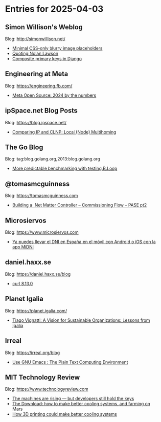 # Entries for 2025-04-03
## Simon Willison's Weblog 
Blog: http://simonwillison.net/ 

- [Minimal CSS-only blurry image placeholders](https://simonwillison.net/2025/Apr/3/minimal-css-only-blurry-image-placeholders/#atom-everything)
- [Quoting Nolan Lawson](https://simonwillison.net/2025/Apr/3/nolan-lawson/#atom-everything)
- [Composite primary keys in Django](https://simonwillison.net/2025/Apr/2/composite-primary-keys-in-django/#atom-everything)
## Engineering at Meta 
Blog: https://engineering.fb.com/ 

- [Meta Open Source: 2024 by the numbers](https://engineering.fb.com/2025/04/02/open-source/meta-open-source-by-the-numbers/)
## ipSpace.net Blog Posts 
Blog: https://blog.ipspace.net/ 

- [Comparing IP and CLNP: Local (Node) Multihoming](https://blog.ipspace.net/2025/04/comparing-ip-clnp-multihoming/?utm_source=atom_feed)
## The Go Blog 
Blog: tag:blog.golang.org,2013:blog.golang.org 

- [More predictable benchmarking with testing.B.Loop](https://go.dev/blog/testing-b-loop)
## @tomasmcguinness 
Blog: https://tomasmcguinness.com 

- [Building a .Net Matter Controller – Commissioning Flow – PASE pt2](https://tomasmcguinness.com/2025/04/02/building-a-net-matter-controller-commissioning-flow-pase-pt2/)
## Microsiervos 
Blog: https://www.microsiervos.com 

- [Ya puedes llevar el DNI en España en el móvil con Android o iOS con la app MiDNI](https://www.microsiervos.com/archivo/mundoreal/llevar-dni-espanol-movil.html)
## daniel.haxx.se 
Blog: https://daniel.haxx.se/blog 

- [curl 8.13.0](https://daniel.haxx.se/blog/2025/04/02/curl-8-13-0/)
## Planet Igalia 
Blog: https://planet.igalia.com/ 

- [Tiago Vignatti: A Vision for Sustainable Organizations: Lessons from Igalia](https://vignatti.com/posts/sustainable-organizations/)
## Irreal 
Blog: https://irreal.org/blog 

- [Use GNU Emacs : The Plain Text Computing Environment](https://irreal.org/blog/?p=12890)
## MIT Technology Review 
Blog: https://www.technologyreview.com 

- [The machines are rising — but developers still hold the keys](https://www.technologyreview.com/2025/04/02/1114134/the-machines-are-rising-but-developers-still-hold-the-keys/)
- [The Download: how to make better cooling systems, and farming on Mars](https://www.technologyreview.com/2025/04/02/1114171/the-download-how-to-make-better-cooling-systems-and-farming-on-mars/)
- [How 3D printing could make better cooling systems](https://www.technologyreview.com/2025/04/02/1114166/how-3d-printing-could-make-better-cooling-systems/)